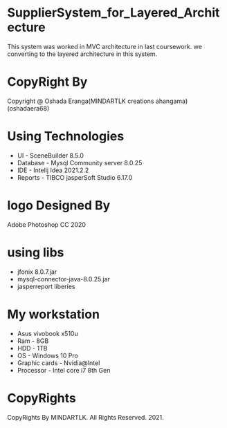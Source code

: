 # SupplierSystem_for_Layered_Architecture
This system was worked in MVC architecture in last coursework. we converting to the layered architecture in this system.

# CopyRight By
Copyright @ Oshada Eranga(MINDARTLK creations ahangama)(oshadaera68)

# Using Technologies
- UI - SceneBuilder 8.5.0
- Database - Mysql Community server 8.0.25 
- IDE - Intelij Idea 2021.2.2 
- Reports - TIBCO jasperSoft Studio 6.17.0

# logo Designed By
Adobe Photoshop CC 2020

# using libs
- jfonix 8.0.7.jar 
- mysql-connector-java-8.0.25.jar 
- jasperreport liberies

# My workstation
- Asus vivobook x510u 
- Ram - 8GB 
- HDD - 1TB 
- OS - Windows 10 Pro 
- Graphic cards - Nvidia@Intel 
- Processor - Intel core i7 8th Gen

# CopyRights
CopyRights By MINDARTLK. All Rights Reserved. 2021.
